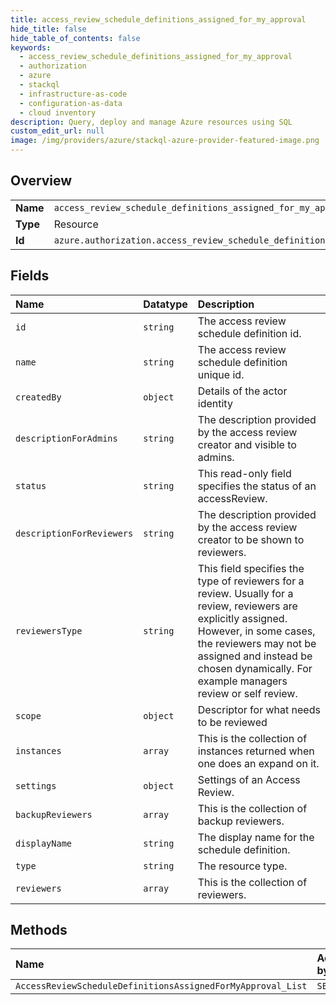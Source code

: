 ```yaml
---
title: access_review_schedule_definitions_assigned_for_my_approval
hide_title: false
hide_table_of_contents: false
keywords:
  - access_review_schedule_definitions_assigned_for_my_approval
  - authorization
  - azure    
  - stackql
  - infrastructure-as-code
  - configuration-as-data
  - cloud inventory
description: Query, deploy and manage Azure resources using SQL
custom_edit_url: null
image: /img/providers/azure/stackql-azure-provider-featured-image.png
---
```

  
    

## Overview
<table><tbody>
<tr><td><b>Name</b></td><td><code>access_review_schedule_definitions_assigned_for_my_approval</code></td></tr>
<tr><td><b>Type</b></td><td>Resource</td></tr>
<tr><td><b>Id</b></td><td><code>azure.authorization.access_review_schedule_definitions_assigned_for_my_approval</code></td></tr>
</tbody></table>

## Fields
| Name | Datatype | Description |
|:-----|:---------|:------------|
| `id` | `string` | The access review schedule definition id. |
| `name` | `string` | The access review schedule definition unique id. |
| `createdBy` | `object` | Details of the actor identity |
| `descriptionForAdmins` | `string` | The description provided by the access review creator and visible to admins. |
| `status` | `string` | This read-only field specifies the status of an accessReview. |
| `descriptionForReviewers` | `string` | The description provided by the access review creator to be shown to reviewers. |
| `reviewersType` | `string` | This field specifies the type of reviewers for a review. Usually for a review, reviewers are explicitly assigned. However, in some cases, the reviewers may not be assigned and instead be chosen dynamically. For example managers review or self review. |
| `scope` | `object` | Descriptor for what needs to be reviewed |
| `instances` | `array` | This is the collection of instances returned when one does an expand on it. |
| `settings` | `object` | Settings of an Access Review. |
| `backupReviewers` | `array` | This is the collection of backup reviewers. |
| `displayName` | `string` | The display name for the schedule definition. |
| `type` | `string` | The resource type. |
| `reviewers` | `array` | This is the collection of reviewers. |
## Methods
| Name | Accessible by | Required Params |
|:-----|:--------------|:----------------|
| `AccessReviewScheduleDefinitionsAssignedForMyApproval_List` | `SELECT` |  |
